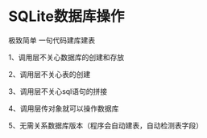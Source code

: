 # SQLite数据库操作

极致简单 一句代码建库建表

1、调用层不关心数据库的创建和存放

2、调用层不关心表的创建

3、调用层不关心sql语句的拼接

4、调用层传对象就可以操作数据库

5、无需关系数据库版本（程序会自动建表，自动检测表字段）
